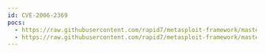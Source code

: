 ```yaml
---
id: CVE-2006-2369
pocs:
  - https://raw.githubusercontent.com/rapid7/metasploit-framework/master/modules/auxiliary/admin/vnc/realvnc_41_bypass.rb
  - https://raw.githubusercontent.com/rapid7/metasploit-framework/master/modules/auxiliary/scanner/vnc/vnc_none_auth.rb
---
```

